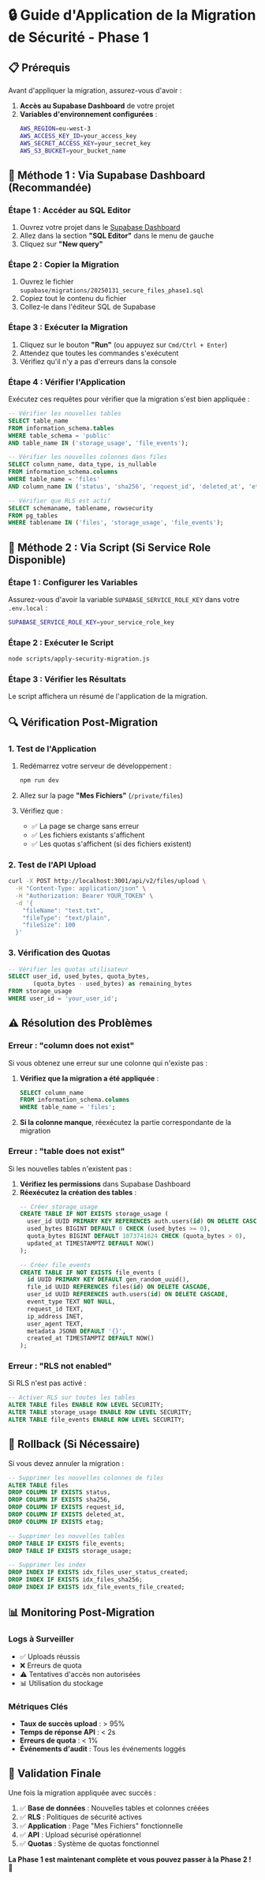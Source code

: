 # 🔒 Guide d'Application de la Migration de Sécurité - Phase 1

## 📋 Prérequis

Avant d'appliquer la migration, assurez-vous d'avoir :

1. **Accès au Supabase Dashboard** de votre projet
2. **Variables d'environnement configurées** :
   ```bash
   AWS_REGION=eu-west-3
   AWS_ACCESS_KEY_ID=your_access_key
   AWS_SECRET_ACCESS_KEY=your_secret_key
   AWS_S3_BUCKET=your_bucket_name
   ```

## 🚀 Méthode 1 : Via Supabase Dashboard (Recommandée)

### **Étape 1 : Accéder au SQL Editor**
1. Ouvrez votre projet dans le [Supabase Dashboard](https://supabase.com/dashboard)
2. Allez dans la section **"SQL Editor"** dans le menu de gauche
3. Cliquez sur **"New query"**

### **Étape 2 : Copier la Migration**
1. Ouvrez le fichier `supabase/migrations/20250131_secure_files_phase1.sql`
2. Copiez tout le contenu du fichier
3. Collez-le dans l'éditeur SQL de Supabase

### **Étape 3 : Exécuter la Migration**
1. Cliquez sur le bouton **"Run"** (ou appuyez sur `Cmd/Ctrl + Enter`)
2. Attendez que toutes les commandes s'exécutent
3. Vérifiez qu'il n'y a pas d'erreurs dans la console

### **Étape 4 : Vérifier l'Application**
Exécutez ces requêtes pour vérifier que la migration s'est bien appliquée :

```sql
-- Vérifier les nouvelles tables
SELECT table_name 
FROM information_schema.tables 
WHERE table_schema = 'public' 
AND table_name IN ('storage_usage', 'file_events');

-- Vérifier les nouvelles colonnes dans files
SELECT column_name, data_type, is_nullable
FROM information_schema.columns 
WHERE table_name = 'files' 
AND column_name IN ('status', 'sha256', 'request_id', 'deleted_at', 'etag');

-- Vérifier que RLS est actif
SELECT schemaname, tablename, rowsecurity 
FROM pg_tables 
WHERE tablename IN ('files', 'storage_usage', 'file_events');
```

## 🔧 Méthode 2 : Via Script (Si Service Role Disponible)

### **Étape 1 : Configurer les Variables**
Assurez-vous d'avoir la variable `SUPABASE_SERVICE_ROLE_KEY` dans votre `.env.local` :

```bash
SUPABASE_SERVICE_ROLE_KEY=your_service_role_key
```

### **Étape 2 : Exécuter le Script**
```bash
node scripts/apply-security-migration.js
```

### **Étape 3 : Vérifier les Résultats**
Le script affichera un résumé de l'application de la migration.

## 🔍 Vérification Post-Migration

### **1. Test de l'Application**
1. Redémarrez votre serveur de développement :
   ```bash
   npm run dev
   ```

2. Allez sur la page **"Mes Fichiers"** (`/private/files`)

3. Vérifiez que :
   - ✅ La page se charge sans erreur
   - ✅ Les fichiers existants s'affichent
   - ✅ Les quotas s'affichent (si des fichiers existent)

### **2. Test de l'API Upload**
```bash
curl -X POST http://localhost:3001/api/v2/files/upload \
  -H "Content-Type: application/json" \
  -H "Authorization: Bearer YOUR_TOKEN" \
  -d '{
    "fileName": "test.txt",
    "fileType": "text/plain",
    "fileSize": 100
  }'
```

### **3. Vérification des Quotas**
```sql
-- Vérifier les quotas utilisateur
SELECT user_id, used_bytes, quota_bytes, 
       (quota_bytes - used_bytes) as remaining_bytes
FROM storage_usage 
WHERE user_id = 'your_user_id';
```

## ⚠️ Résolution des Problèmes

### **Erreur : "column does not exist"**
Si vous obtenez une erreur sur une colonne qui n'existe pas :

1. **Vérifiez que la migration a été appliquée** :
   ```sql
   SELECT column_name 
   FROM information_schema.columns 
   WHERE table_name = 'files';
   ```

2. **Si la colonne manque**, réexécutez la partie correspondante de la migration

### **Erreur : "table does not exist"**
Si les nouvelles tables n'existent pas :

1. **Vérifiez les permissions** dans Supabase Dashboard
2. **Réexécutez la création des tables** :
   ```sql
   -- Créer storage_usage
   CREATE TABLE IF NOT EXISTS storage_usage (
     user_id UUID PRIMARY KEY REFERENCES auth.users(id) ON DELETE CASCADE,
     used_bytes BIGINT DEFAULT 0 CHECK (used_bytes >= 0),
     quota_bytes BIGINT DEFAULT 1073741824 CHECK (quota_bytes > 0),
     updated_at TIMESTAMPTZ DEFAULT NOW()
   );

   -- Créer file_events
   CREATE TABLE IF NOT EXISTS file_events (
     id UUID PRIMARY KEY DEFAULT gen_random_uuid(),
     file_id UUID REFERENCES files(id) ON DELETE CASCADE,
     user_id UUID REFERENCES auth.users(id) ON DELETE CASCADE,
     event_type TEXT NOT NULL,
     request_id TEXT,
     ip_address INET,
     user_agent TEXT,
     metadata JSONB DEFAULT '{}',
     created_at TIMESTAMPTZ DEFAULT NOW()
   );
   ```

### **Erreur : "RLS not enabled"**
Si RLS n'est pas activé :

```sql
-- Activer RLS sur toutes les tables
ALTER TABLE files ENABLE ROW LEVEL SECURITY;
ALTER TABLE storage_usage ENABLE ROW LEVEL SECURITY;
ALTER TABLE file_events ENABLE ROW LEVEL SECURITY;
```

## 🔄 Rollback (Si Nécessaire)

Si vous devez annuler la migration :

```sql
-- Supprimer les nouvelles colonnes de files
ALTER TABLE files 
DROP COLUMN IF EXISTS status,
DROP COLUMN IF EXISTS sha256,
DROP COLUMN IF EXISTS request_id,
DROP COLUMN IF EXISTS deleted_at,
DROP COLUMN IF EXISTS etag;

-- Supprimer les nouvelles tables
DROP TABLE IF EXISTS file_events;
DROP TABLE IF EXISTS storage_usage;

-- Supprimer les index
DROP INDEX IF EXISTS idx_files_user_status_created;
DROP INDEX IF EXISTS idx_files_sha256;
DROP INDEX IF EXISTS idx_file_events_file_created;
```

## 📊 Monitoring Post-Migration

### **Logs à Surveiller**
- ✅ Uploads réussis
- ❌ Erreurs de quota
- ⚠️ Tentatives d'accès non autorisées
- 📊 Utilisation du stockage

### **Métriques Clés**
- **Taux de succès upload** : > 95%
- **Temps de réponse API** : < 2s
- **Erreurs de quota** : < 1%
- **Événements d'audit** : Tous les événements loggés

## 🎉 Validation Finale

Une fois la migration appliquée avec succès :

1. ✅ **Base de données** : Nouvelles tables et colonnes créées
2. ✅ **RLS** : Politiques de sécurité actives
3. ✅ **Application** : Page "Mes Fichiers" fonctionnelle
4. ✅ **API** : Upload sécurisé opérationnel
5. ✅ **Quotas** : Système de quotas fonctionnel

**La Phase 1 est maintenant complète et vous pouvez passer à la Phase 2 !** 🚀 